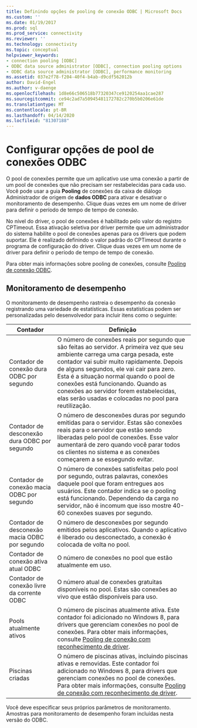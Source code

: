 ```yaml
---
title: Definindo opções de pooling de conexão ODBC | Microsoft Docs
ms.custom: ''
ms.date: 01/19/2017
ms.prod: sql
ms.prod_service: connectivity
ms.reviewer: ''
ms.technology: connectivity
ms.topic: conceptual
helpviewer_keywords:
- connection pooling [ODBC]
- ODBC data source administrator [ODBC], connection pooling options
- ODBC data source administrator [ODBC], performance monitoring
ms.assetid: 037e2f78-f204-40f4-b4ab-d9cdf562012b
author: David-Engel
ms.author: v-daenge
ms.openlocfilehash: 1d8e66c506518b77320347ce9120254aa1cae287
ms.sourcegitcommit: ce94c2ad7a50945481172782c270b5b0206e61de
ms.translationtype: MT
ms.contentlocale: pt-BR
ms.lasthandoff: 04/14/2020
ms.locfileid: "81307188"
---
```

# <a name="setting-odbc-connection-pooling-options"></a>Configurar opções de pool de conexões ODBC
O pool de conexões permite que um aplicativo use uma conexão a partir de um pool de conexões que não precisam ser restabelecidas para cada uso. Você pode usar a guia **Pooling** de conexões da caixa de diálogo Administrador de origem de **dados ODBC** para ativar e desativar o monitoramento de desempenho. Clique duas vezes em um nome de driver para definir o período de tempo de tempo de conexão.  
  
 No nível do driver, o pool de conexões é habilitado pelo valor do registro CPTimeout. Essa ativação seletiva por driver permite que um administrador do sistema habilite o pool de conexões apenas para os drivers que podem suportar. Ele é realizado definindo o valor padrão do CPTimeout durante o programa de configuração do driver. Clique duas vezes em um nome de driver para definir o período de tempo de tempo de conexão.  
  
 Para obter mais informações sobre pooling de conexões, consulte [Pooling de conexão ODBC](../../odbc/reference/develop-app/driver-manager-connection-pooling.md).  
  
## <a name="performance-monitoring"></a>Monitoramento de desempenho  
 O monitoramento de desempenho rastreia o desempenho da conexão registrando uma variedade de estatísticas. Essas estatísticas podem ser personalizadas pelo desenvolvedor para incluir itens como o seguinte:  
  
|Contador|Definição|  
|-------------|----------------|  
|Contador de conexão dura ODBC por segundo|O número de conexões reais por segundo que são feitas ao servidor. A primeira vez que seu ambiente carrega uma carga pesada, este contador vai subir muito rapidamente. Depois de alguns segundos, ele vai cair para zero. Esta é a situação normal quando o pool de conexões está funcionando. Quando as conexões ao servidor forem estabelecidas, elas serão usadas e colocadas no pool para reutilização.|  
|Contador de desconexão dura ODBC por segundo|O número de desconexões duras por segundo emitidas para o servidor. Estas são conexões reais para o servidor que estão sendo liberadas pelo pool de conexões. Esse valor aumentará de zero quando você parar todos os clientes no sistema e as conexões começarem a se essegundo evitar.|  
|Contador de conexão macia ODBC por segundo|O número de conexões satisfeitas pelo pool por segundo, outras palavras, conexões daquele pool que foram entregues aos usuários. Este contador indica se o pooling está funcionando. Dependendo da carga no servidor, não é incomum que isso mostre 40-60 conexões suaves por segundo.|  
|Contador de desconexão macia ODBC por segundo|O número de desconexões por segundo emitidos pelos aplicativos. Quando o aplicativo é liberado ou desconectado, a conexão é colocada de volta no pool.|  
|Contador de conexão ativa atual ODBC|O número de conexões no pool que estão atualmente em uso.|  
|Contador de conexão livre da corrente ODBC|O número atual de conexões gratuitas disponíveis no pool. Estas são conexões ao vivo que estão disponíveis para uso.|  
|Pools atualmente ativos|O número de piscinas atualmente ativa. Este contador foi adicionado no Windows 8, para drivers que gerenciam conexões no pool de conexões. Para obter mais informações, consulte [Pooling de conexão com reconhecimento de driver](../../odbc/reference/develop-app/driver-aware-connection-pooling.md).|  
|Piscinas criadas|O número de piscinas ativas, incluindo piscinas ativas e removidas. Este contador foi adicionado no Windows 8, para drivers que gerenciam conexões no pool de conexões. Para obter mais informações, consulte [Pooling de conexão com reconhecimento de driver](../../odbc/reference/develop-app/driver-aware-connection-pooling.md).|  
  
 Você deve especificar seus próprios parâmetros de monitoramento. Amostras para monitoramento de desempenho foram incluídas nesta versão do ODBC.

